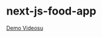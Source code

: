 # next-js-food-app
 
[Demo Videosu](https://github.com/diyardev/next-js-food-app/assets/30293391/283391b6-3d24-4bad-a1eb-56d7777129aa)
